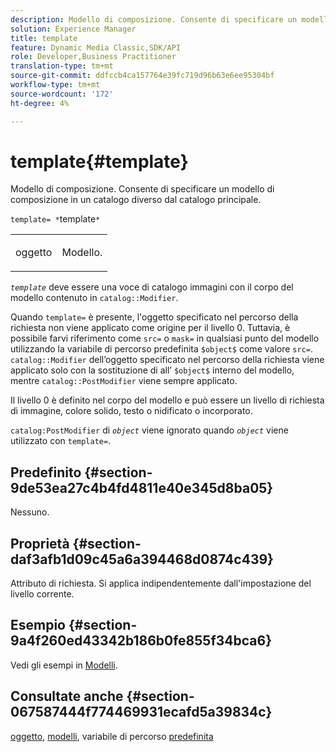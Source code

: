 ```yaml
---
description: Modello di composizione. Consente di specificare un modello di composizione posizionato in un catalogo diverso dal catalogo principale.
solution: Experience Manager
title: template
feature: Dynamic Media Classic,SDK/API
role: Developer,Business Practitioner
translation-type: tm+mt
source-git-commit: ddfccb4ca157764e39fc719d96b63e6ee95304bf
workflow-type: tm+mt
source-wordcount: '172'
ht-degree: 4%

---
```



# template{#template}

Modello di composizione. Consente di specificare un modello di composizione in un catalogo diverso dal catalogo principale.

`template= *`template`*`

<table id="simpletable_DEC6F4EB460D453B8F272C98C9C8B7E5"> 
 <tr class="strow"> 
  <td class="stentry"> <p><span class="varname"> oggetto</span> </p> </td> 
  <td class="stentry"> <p>Modello. </p></td> 
 </tr> 
</table>

*`template`* deve essere una voce di catalogo immagini con il corpo del modello contenuto in  `catalog::Modifier`.

Quando `template=` è presente, l&#39;oggetto specificato nel percorso della richiesta non viene applicato come origine per il livello 0. Tuttavia, è possibile farvi riferimento come `src=` o `mask=` in qualsiasi punto del modello utilizzando la variabile di percorso predefinita `$object$` come valore `src=`. `catalog::Modifier` dell’oggetto specificato nel percorso della richiesta viene applicato solo con la sostituzione di all’ `$object$` interno del modello, mentre  `catalog::PostModifier` viene sempre applicato.

Il livello 0 è definito nel corpo del modello e può essere un livello di richiesta di immagine, colore solido, testo o nidificato o incorporato.

`catalog:PostModifier` di  *`object`* viene ignorato quando  *`object`* viene utilizzato con  `template=`.

## Predefinito {#section-9de53ea27c4b4fd4811e40e345d8ba05}

Nessuno.

## Proprietà {#section-daf3afb1d09c45a6a394468d0874c439}

Attributo di richiesta. Si applica indipendentemente dall&#39;impostazione del livello corrente.

## Esempio {#section-9a4f260ed43342b186b0fe855f34bca6}

Vedi gli esempi in [Modelli](../../../../../is-api/http-ref/image-serving-api-ref/c-http-protocol-reference/c-templates/c-templates.md#concept-3cd2d2adae0e41b2979b9640244d4d3e).

## Consultate anche {#section-067587444f774469931ecafd5a39834c}

[oggetto](../../../../../is-api/http-ref/image-serving-api-ref/c-http-protocol-reference/c-data-types/r-object.md#reference-2591bd24548d462782c68d138ef795a0),  [modelli](../../../../../is-api/http-ref/image-serving-api-ref/c-http-protocol-reference/c-templates/c-templates.md#concept-3cd2d2adae0e41b2979b9640244d4d3e), variabile di percorso  [predefinita](../../../../../is-api/http-ref/image-serving-api-ref/c-http-protocol-reference/c-syntax-and-features/r-is-http-substitution-variables.md#reference-90dc01aba44940e4acdd0c6476e7aa5a)
